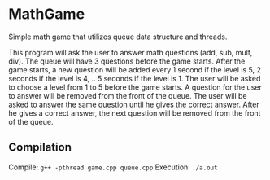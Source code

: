 # MathGame

Simple math game that utilizes queue data structure and threads. 

This program will ask the user to answer math questions (add, sub, mult, div).
The queue will have 3 questions before the game starts. After the game starts, a new question
will be added every 1 second if the level is 5, 2 seconds if the level is 4, .. 5 seconds if the level is 1.
The user will be asked to choose a level from 1 to 5 before the game starts.
A question for the user to answer will be removed from the front of the queue. The user will be asked to answer
the same question until he gives the correct answer. After he gives a correct answer, the next question will be removed from the front of
the queue.

## Compilation
Compile: `g++ -pthread game.cpp queue.cpp`
Execution: `./a.out`
